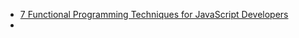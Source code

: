 * [7 Functional Programming Techniques for JavaScript Developers](https://www.syncfusion.com/blogs/post/7-functional-programming-techniques-for-javascript-developers.aspx?utm_campaign=frontend+weekly&utm_medium=web&utm_source=frontend_weekly_342)
* 